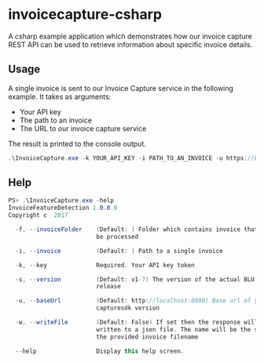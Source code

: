 # invoicecapture-csharp
A csharp example application which demonstrates how our invoice capture REST API can be used to retrieve information about specific invoice details.

## Usage
A single invoice is sent to our Invoice Capture service in the following example. It takes as arguments:
- Your API key
- The path to an invoice
- The URL to our invoice capture service

The result is printed to the console output.
```csharp
.\InvoiceCapture.exe -k YOUR_API_KEY -i PATH_TO_AN_INVOICE -u https://blumatixcapturesdk-v1-7.azurewebsites.net
```

## Help
```csharp
PS> .\InvoiceCapture.exe -help
InvoiceFeatureDetection 1.0.0.0
Copyright c  2017

  -f, --invoiceFolder    (Default: ) Folder which contains invoice that shall
                         be processed

  -i, --invoice          (Default: ) Path to a single invoice

  -k, --key              Required. Your API key token

  -s, --version          (Default: v1-7) The version of the actual BLU DELTA
                         release

  -u, --baseUrl          (Default: http://localhost:8090) Base url of your
                         capturesdk version

  -w, --writeFile        (Default: False) If set then the response will be
                         written to a json file. The name will be the same as
                         the provided invoice filename

  --help                 Display this help screen.
```
